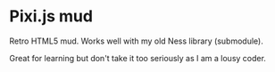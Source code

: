 Pixi.js mud
====

Retro HTML5 mud. Works well with my old Ness library (submodule).

Great for learning but don't take it too seriously as I am a lousy coder.
